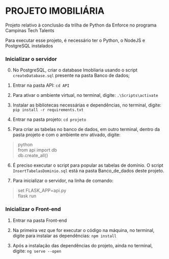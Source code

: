 # PROJETO IMOBILIÁRIA

Projeto relativo à conclusão da trilha de Python da Enforce no programa Campinas Tech Talents

Para executar esse projeto, é necessário ter o Python, o NodeJS e PostgreSQL instalados

### Inicializar o servidor

0. No PostgreSQL, criar o database Imobliaria usando o script `createDatabase.sql` presente na pasta Banco de dados;

1. Entrar na pasta API: `cd API`

2. Para ativar o ambiente virtual, no terminal, digite: `.\Scripts\activate`

3. Instalar as bibliotecas necessárias e dependências, no terminal, digite: `pip install -r requirements.txt`

4. Entrar na pasta projeto: `cd projeto`

5. Para criar as tabelas no banco de dados, em outro terminal, dentro da pasta projeto e com o ambiente env ativado, digite:

>python  
>from api import db  
>db.create_all()  

6. É preciso executar o script para popular as tabelas de domínio. O script `InsertTabelasDominio.sql` está na pasta Banco_de_dados deste projeto.

7. Para inicializar o servidor, na linha de comando:

>set FLASK_APP=api.py  
>flask run  

### Inicializar o Front-end

1. Entrar na pasta Front-end

2. Na primeira vez que for executar o código na máquina, no terminal, digite para instalar as dependências: `npm install`

3. Após a instalação das dependências do projeto, ainda no terminal, digite: `ng serve --open`
